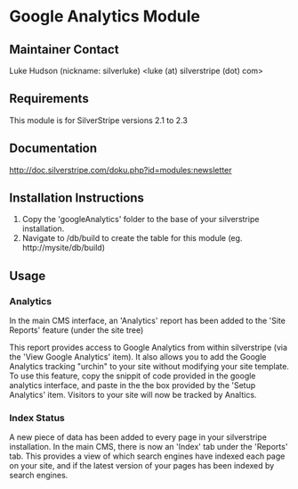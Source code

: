 # Google Analytics Module #

## Maintainer Contact ##
Luke Hudson (nickname: silverluke)
<luke (at) silverstripe (dot) com>

## Requirements ##
This module is for SilverStripe versions 2.1 to 2.3

## Documentation ##
http://doc.silverstripe.com/doku.php?id=modules:newsletter

## Installation Instructions ##
1. Copy the 'googleAnalytics' folder to the base of your silverstripe installation.
2. Navigate to /db/build to create the table for this module (eg. http://mysite/db/build)
	
## Usage ##

### Analytics ###

In the main CMS interface, an 'Analytics' report has been added to the 'Site
Reports' feature (under the site tree)

This report provides access to Google Analytics from within silverstripe (via
the 'View Google Analytics' item).  It also allows you to add the Google
Analytics tracking "urchin" to your site without modifying your site template.
To use this feature, copy the snippit of code provided in the google analytics
interface, and paste in the the box provided by the 'Setup Analytics' item.
Visitors to your site will now be tracked by Analtics.

### Index Status ###

A new piece of data has been added to every page in your silverstripe
installation.  In the main CMS, there is now an 'Index' tab under the 'Reports'
tab.  This provides a view of which search engines have indexed each page on
your site, and if the latest version of your pages has been indexed by search
engines.

